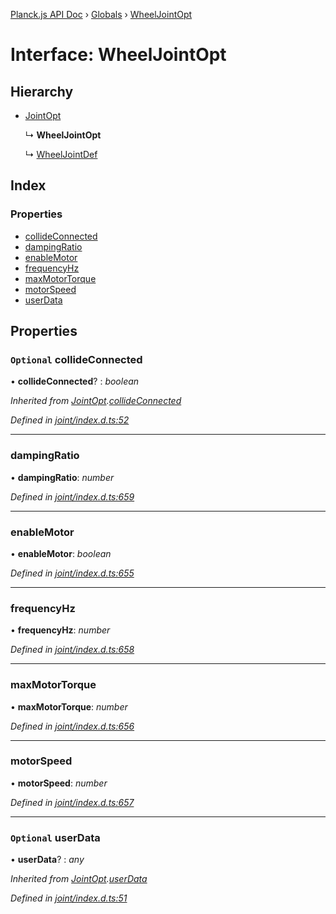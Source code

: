 [Planck.js API Doc](../README.md) › [Globals](../globals.md) › [WheelJointOpt](wheeljointopt.md)

# Interface: WheelJointOpt

## Hierarchy

* [JointOpt](jointopt.md)

  ↳ **WheelJointOpt**

  ↳ [WheelJointDef](wheeljointdef.md)

## Index

### Properties

* [collideConnected](wheeljointopt.md#optional-collideconnected)
* [dampingRatio](wheeljointopt.md#dampingratio)
* [enableMotor](wheeljointopt.md#enablemotor)
* [frequencyHz](wheeljointopt.md#frequencyhz)
* [maxMotorTorque](wheeljointopt.md#maxmotortorque)
* [motorSpeed](wheeljointopt.md#motorspeed)
* [userData](wheeljointopt.md#optional-userdata)

## Properties

### `Optional` collideConnected

• **collideConnected**? : *boolean*

*Inherited from [JointOpt](jointopt.md).[collideConnected](jointopt.md#optional-collideconnected)*

*Defined in [joint/index.d.ts:52](https://github.com/shakiba/planck.js/blob/038d425/lib/joint/index.d.ts#L52)*

___

###  dampingRatio

• **dampingRatio**: *number*

*Defined in [joint/index.d.ts:659](https://github.com/shakiba/planck.js/blob/038d425/lib/joint/index.d.ts#L659)*

___

###  enableMotor

• **enableMotor**: *boolean*

*Defined in [joint/index.d.ts:655](https://github.com/shakiba/planck.js/blob/038d425/lib/joint/index.d.ts#L655)*

___

###  frequencyHz

• **frequencyHz**: *number*

*Defined in [joint/index.d.ts:658](https://github.com/shakiba/planck.js/blob/038d425/lib/joint/index.d.ts#L658)*

___

###  maxMotorTorque

• **maxMotorTorque**: *number*

*Defined in [joint/index.d.ts:656](https://github.com/shakiba/planck.js/blob/038d425/lib/joint/index.d.ts#L656)*

___

###  motorSpeed

• **motorSpeed**: *number*

*Defined in [joint/index.d.ts:657](https://github.com/shakiba/planck.js/blob/038d425/lib/joint/index.d.ts#L657)*

___

### `Optional` userData

• **userData**? : *any*

*Inherited from [JointOpt](jointopt.md).[userData](jointopt.md#optional-userdata)*

*Defined in [joint/index.d.ts:51](https://github.com/shakiba/planck.js/blob/038d425/lib/joint/index.d.ts#L51)*
